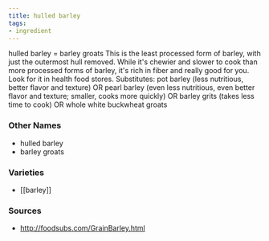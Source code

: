 ```yaml
---
title: hulled barley
tags:
- ingredient
---
```

hulled barley = barley groats This is the least processed form of barley, with just the outermost hull removed. While it's chewier and slower to cook than more processed forms of barley, it's rich in fiber and really good for you. Look for it in health food stores. Substitutes: pot barley (less nutritious, better flavor and texture) OR pearl barley (even less nutritious, even better flavor and texture; smaller, cooks more quickly) OR barley grits (takes less time to cook) OR whole white buckwheat groats

### Other Names

* hulled barley
* barley groats

### Varieties

* [[barley]]

### Sources
* http://foodsubs.com/GrainBarley.html
